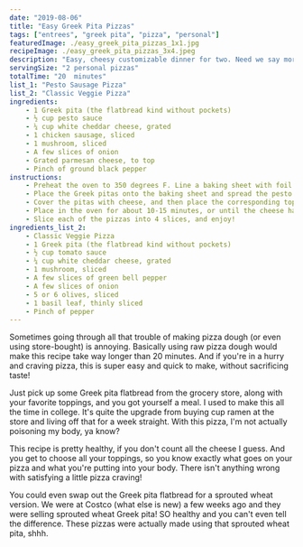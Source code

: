 ```yaml
---
date: "2019-08-06"
title: "Easy Greek Pita Pizzas"
tags: ["entrees", "greek pita", "pizza", "personal"]
featuredImage: ./easy_greek_pita_pizzas_1x1.jpg
recipeImage: ./easy_greek_pita_pizzas_3x4.jpeg
description: "Easy, cheesy customizable dinner for two. Need we say more?"
servingSize: "2 personal pizzas"
totalTime: "20  minutes"
list_1: "Pesto Sausage Pizza"
list_2: "Classic Veggie Pizza"
ingredients:
    - 1 Greek pita (the flatbread kind without pockets)
    - ½ cup pesto sauce
    - ¼ cup white cheddar cheese, grated
    - 1 chicken sausage, sliced
    - 1 mushroom, sliced
    - A few slices of onion
    - Grated parmesan cheese, to top
    - Pinch of ground black pepper
instructions:
    - Preheat the oven to 350 degrees F. Line a baking sheet with foil.
    - Place the Greek pitas onto the baking sheet and spread the pesto sauce on one pita and the tomato sauce on the other pita.
    - Cover the pitas with cheese, and then place the corresponding toppings on each of the pizzas. You can customize them, or use the examples above.
    - Place in the oven for about 10-15 minutes, or until the cheese has melted and the toppings are cooked.
    - Slice each of the pizzas into 4 slices, and enjoy!
ingredients_list_2:
    - Classic Veggie Pizza
    - 1 Greek pita (the flatbread kind without pockets)
    - ½ cup tomato sauce
    - ¼ cup white cheddar cheese, grated
    - 1 mushroom, sliced
    - A few slices of green bell pepper
    - A few slices of onion
    - 5 or 6 olives, sliced
    - 1 basil leaf, thinly sliced
    - Pinch of pepper
---
```

Sometimes going through all that trouble of making pizza dough (or even using store-bought) is annoying. Basically using raw pizza dough would make this recipe take way longer than 20 minutes. And if you're in a hurry and craving pizza, this is super easy and quick to make, without sacrificing taste!

Just pick up some Greek pita flatbread from the grocery store, along with your favorite toppings, and you got yourself a meal. I used to make this all the time in college. It's quite the upgrade from buying cup ramen at the store and living off that for a week straight. With this pizza, I'm not actually poisoning my body, ya know?

This recipe is pretty healthy, if you don't count all the cheese I guess. And you get to choose all your toppings, so you know exactly what goes on your pizza and what you're putting into your body. There isn't anything wrong with satisfying a little pizza craving!

You could even swap out the Greek pita flatbread for a sprouted wheat version. We were at Costco (what else is new) a few weeks ago and they were selling sprouted wheat Greek pita! SO healthy and you can't even tell the difference. These pizzas were actually made using that sprouted wheat pita, shhh.
